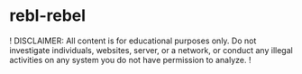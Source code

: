 # rebl-rebel

! DISCLAIMER: All content is for educational purposes only. Do not investigate individuals, websites, server, or a network, or conduct any illegal activities on any system you do not have permission to analyze. !
